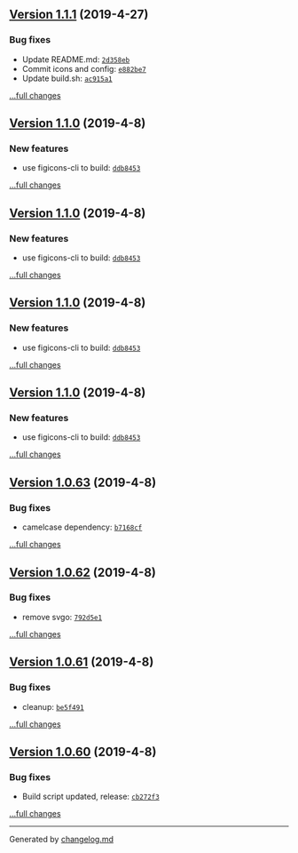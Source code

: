 ## [Version 1.1.1](https://github.com/Figicons/Figicons/releases/tag/v1.1.1) (2019-4-27)

### Bug fixes

- Update README.md: [`2d358eb`](https://github.com/Figicons/Figicons/commit/2d358eb)
- Commit icons and config: [`e882be7`](https://github.com/Figicons/Figicons/commit/e882be7)
- Update build.sh: [`ac915a1`](https://github.com/Figicons/Figicons/commit/ac915a1)

[...full changes](https://github.com/Figicons/Figicons/compare/v1.1.0...v1.1.1)

## [Version 1.1.0](https://github.com/Figicons/Figicons/releases/tag/v1.1.0) (2019-4-8)

### New features

- use figicons-cli to build: [`ddb8453`](https://github.com/Figicons/Figicons/commit/ddb8453)

[...full changes](https://github.com/Figicons/Figicons/compare/v1.0.63...v1.1.0)

## [Version 1.1.0](https://github.com/Figicons/Figicons/releases/tag/v1.1.0) (2019-4-8)

### New features

- use figicons-cli to build: [`ddb8453`](https://github.com/Figicons/Figicons/commit/ddb8453)

[...full changes](https://github.com/Figicons/Figicons/compare/v1.0.63...v1.1.0)

## [Version 1.1.0](https://github.com/Figicons/Figicons/releases/tag/v1.1.0) (2019-4-8)

### New features

- use figicons-cli to build: [`ddb8453`](https://github.com/Figicons/Figicons/commit/ddb8453)

[...full changes](https://github.com/Figicons/Figicons/compare/v1.0.63...v1.1.0)

## [Version 1.1.0](https://github.com/Figicons/Figicons/releases/tag/v1.1.0) (2019-4-8)

### New features

- use figicons-cli to build: [`ddb8453`](https://github.com/Figicons/Figicons/commit/ddb8453)

[...full changes](https://github.com/Figicons/Figicons/compare/v1.0.63...v1.1.0)

## [Version 1.0.63](https://github.com/Figicons/Figicons/releases/tag/v1.0.63) (2019-4-8)

### Bug fixes

- camelcase dependency: [`b7168cf`](https://github.com/Figicons/Figicons/commit/b7168cf)

[...full changes](https://github.com/Figicons/Figicons/compare/v1.0.62...v1.0.63)

## [Version 1.0.62](https://github.com/Figicons/Figicons/releases/tag/v1.0.62) (2019-4-8)

### Bug fixes

- remove svgo: [`792d5e1`](https://github.com/Figicons/Figicons/commit/792d5e1)

[...full changes](https://github.com/Figicons/Figicons/compare/v1.0.61...v1.0.62)

## [Version 1.0.61](https://github.com/Figicons/Figicons/releases/tag/v1.0.61) (2019-4-8)

### Bug fixes

- cleanup: [`be5f491`](https://github.com/Figicons/Figicons/commit/be5f491)

[...full changes](https://github.com/Figicons/Figicons/compare/v1.0.60...v1.0.61)

## [Version 1.0.60](https://github.com/Figicons/Figicons/releases/tag/v1.0.60) (2019-4-8)

### Bug fixes

- Build script updated, release: [`cb272f3`](https://github.com/Figicons/Figicons/commit/cb272f3)

[...full changes](https://github.com/Figicons/Figicons/compare/v1.0.59...v1.0.60)


---

Generated by [changelog.md](https://github.com/egoist/changelog.md)
